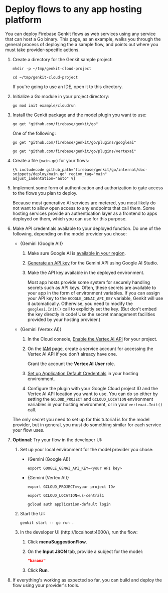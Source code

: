 # Deploy flows to any app hosting platform

You can deploy Firebase Genkit flows as web services using any service that can
host a Go binary.
This page, as an example, walks you through the general process of deploying the
a sample flow, and points out where you must take provider-specific
actions.

1.  Create a directory for the Genkit sample project:

    ```posix-terminal
    mkdir -p ~/tmp/genkit-cloud-project

    cd ~/tmp/genkit-cloud-project
    ```

    If you're going to use an IDE, open it to this directory.

1.  Initialize a Go module in your project directory:

    ```posix-terminal
    go mod init example/cloudrun
    ```

1.  Install the Genkit package and the model plugin you want to use:

    ```posix-terminal
    go get "github.com/firebase/genkit/go"
    ```

    One of the following:

    ```posix-terminal
    go get "github.com/firebase/genkit/go/plugins/googleai"
    ```

    ```posix-terminal
    go get "github.com/firebase/genkit/go/plugins/vertexai"
    ```

1.  Create a file (`main.go`) for your flows:

    ```golang
    {% includecode github_path="firebase/genkit/go/internal/doc-snippets/deploy/main.go" region_tag="main" adjust_indentation="auto" %}
    ```

1.  Implement some form of authentication and authorization to gate access to
    the flows you plan to deploy.

    Because most generative AI services are metered, you most likely do not want
    to allow open access to any endpoints that call them. Some hosting services
    provide an authentication layer as a frontend to apps deployed on them,
    which you can use for this purpose.

1.  Make API credentials available to your deployed function. Do one of the
    following, depending on the model provider you chose:

    - {Gemini (Google AI)}

      1.  Make sure Google AI is
          [available in your region](https://ai.google.dev/available_regions).

      1.  [Generate an API key](https://aistudio.google.com/app/apikey) for the
          Gemini API using Google AI Studio.

      1.  Make the API key available in the deployed environment.

          Most app hosts provide some system for securely handling secrets such
          as API keys. Often, these secrets are available to your app in the
          form of environment variables. If you can assign your API key to the
          `GOOGLE_GENAI_API_KEY` variable, Genkit will use it automatically.
          Otherwise, you need to modify the `googleai.Init()` call to explicitly
          set the key. (But don't embed the key directly in code! Use the secret
          management facilities provided by your hosting provider.)

    - {Gemini (Vertex AI)}

      1.  In the Cloud console,
          [Enable the Vertex AI API](https://console.cloud.google.com/apis/library/aiplatform.googleapis.com?project=_)
          for your project.

      1.  On the [IAM](https://console.cloud.google.com/iam-admin/iam?project=_)
          page, create a service account for accessing the Vertex AI API if you
          don't alreacy have one.

          Grant the account the **Vertex AI User** role.

      1.  [Set up Application Default Credentials](https://cloud.google.com/docs/authentication/provide-credentials-adc#on-prem)
          in your hosting environment.

      1.  Configure the plugin with your Google Cloud project ID and the Vertex
          AI API location you want to use. You can do so either by setting the
          `GCLOUD_PROJECT` and `GCLOUD_LOCATION` environment variables in your
          hosting environment, or in your `vertexai.Init()` call.

    The only secret you need to set up for this tutorial is for the model
    provider, but in general, you must do something similar for each service
    your flow uses.

1.  **Optional**: Try your flow in the developer UI:

    1.  Set up your local environment for the model provider you chose:

        - {Gemini (Google AI)}

          ```posix-terminal
          export GOOGLE_GENAI_API_KEY=<your API key>
          ```

        - {Gemini (Vertex AI)}

          ```posix-terminal
          export GCLOUD_PROJECT=<your project ID>

          export GCLOUD_LOCATION=us-central1

          gcloud auth application-default login
          ```

    1.  Start the UI:

        ```posix-terminal
        genkit start -- go run .
        ```

    1.  In the developer UI (http://localhost:4000/), run the flow:

        1.  Click **menuSuggestionFlow**.

        1.  On the **Input JSON** tab, provide a subject for the model:

            ```json
            "banana"
            ```

        1.  Click **Run**.

1.  If everything's working as expected so far, you can build and deploy the
    flow using your provider's tools.
